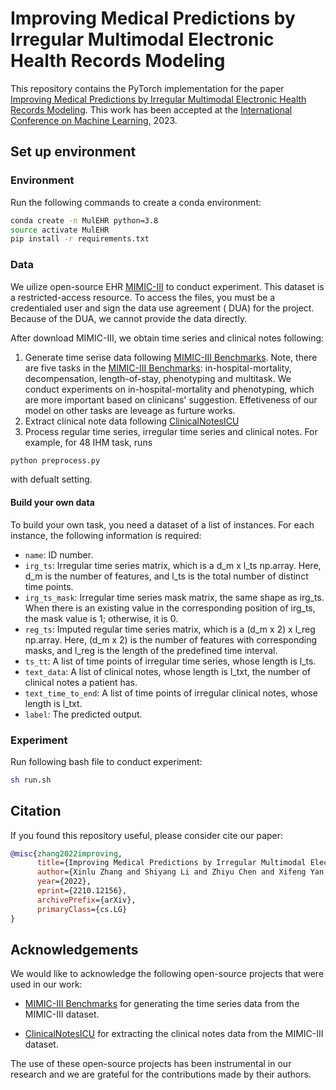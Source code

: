# Improving Medical Predictions by Irregular Multimodal Electronic Health Records Modeling

This repository contains the PyTorch implementation for the
paper [Improving Medical Predictions by Irregular Multimodal Electronic Health Records Modeling](https://arxiv.org/abs/2210.12156).
This work has been accepted at the [International Conference on Machine Learning](https://icml.cc/), 2023.

## Set up environment

### Environment

Run the following commands to create a conda environment:

```bash
conda create -n MulEHR python=3.8
source activate MulEHR
pip install -r requirements.txt
```

### Data

We uilize open-source EHR [MIMIC-III](https://physionet.org/content/mimiciii/1.4/) to conduct experiment. This dataset
is a restricted-access resource. To access the files, you must be a credentialed user and sign the data use agreement (
DUA) for the project. Because of the DUA, we cannot provide the data directly.

After download MIMIC-III, we obtain time series and clinical notes following:

1. Generate time serise data following [MIMIC-III Benchmarks](https://github.com/YerevaNN/mimic3-benchmarks). Note,
   there are five tasks in the [MIMIC-III Benchmarks](https://github.com/YerevaNN/mimic3-benchmarks):
   in-hospital-mortality, decompensation, length-of-stay, phenotyping and multitask. We conduct experiments on
   in-hospital-mortality and phenotyping, which are more important based on clinicans' suggestion. Effetiveness of our
   model on other tasks are leveage as furture works.
2. Extract clinical note data following [ClinicalNotesICU](https://github.com/kaggarwal/ClinicalNotesICU)
3. Process regular time series, irregular time series and clinical notes.
   For example, for 48 IHM task, runs

```bash
python preprocess.py
```

with defualt setting.

#### Build your own data

To build your own task, you need a dataset of a list of instances. For each instance, the following information is
required:

- `name`: ID number.
- `irg_ts`: Irregular time series matrix, which is a d_m x l_ts np.array. Here, d_m is the number of features, and l_ts
  is the total number of distinct time points.
- `irg_ts_mask`: Irregular time series mask matrix, the same shape as irg_ts. When there is an existing value in the
  corresponding position of irg_ts, the mask value is 1; otherwise, it is 0.
- `reg_ts`: Imputed regular time series matrix, which is a (d_m x 2) x l_reg np.array. Here, (d_m x 2) is the number of
  features with corresponding masks, and l_reg is the length of the predefined time interval.
- `ts_tt`: A list of time points of irregular time series, whose length is l_ts.
- `text_data`: A list of clinical notes, whose length is l_txt, the number of clinical notes a patient has.
- `text_time_to_end`: A list of time points of irregular clinical notes, whose length is l_txt.
- `label`: The predicted output.

### Experiment

Run following bash file to conduct experiment:

```bash
sh run.sh
```

## Citation

If you found this repository useful, please consider cite our paper:

```bibtex
@misc{zhang2022improving,
      title={Improving Medical Predictions by Irregular Multimodal Electronic Health Records Modeling}, 
      author={Xinlu Zhang and Shiyang Li and Zhiyu Chen and Xifeng Yan and Linda Petzold},
      year={2022},
      eprint={2210.12156},
      archivePrefix={arXiv},
      primaryClass={cs.LG}
}
```

## Acknowledgements

We would like to acknowledge the following open-source projects that were used in our work:

- [MIMIC-III Benchmarks](https://github.com/YerevaNN/mimic3-benchmarks) for generating the time series data from the
  MIMIC-III dataset.

- [ClinicalNotesICU](https://github.com/kaggarwal/ClinicalNotesICU) for extracting the clinical notes data from the
  MIMIC-III dataset.

The use of these open-source projects has been instrumental in our research and we are grateful for the contributions
made by their authors.



